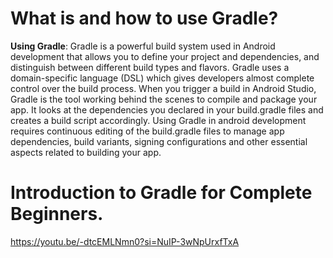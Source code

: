 # What is and how to use Gradle?

**Using Gradle**: Gradle is a powerful build system used in Android development that allows you to define your project and dependencies, and distinguish between different build types and flavors. Gradle uses a domain-specific language (DSL) which gives developers almost complete control over the build process. When you trigger a build in Android Studio, Gradle is the tool working behind the scenes to compile and package your app. It looks at the dependencies you declared in your build.gradle files and creates a build script accordingly. Using Gradle in android development requires continuous editing of the build.gradle files to manage app dependencies, build variants, signing configurations and other essential aspects related to building your app. 

# Introduction to Gradle for Complete Beginners.
https://youtu.be/-dtcEMLNmn0?si=NuIP-3wNpUrxfTxA
